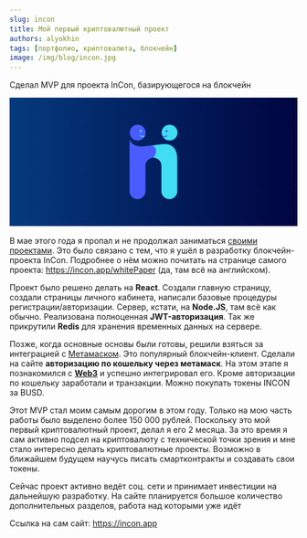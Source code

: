 ```yaml
---
slug: incon
title: Мой первый криптовалютный проект
authors: alyokhin
tags: [портфолио, криптовалюта, блокчейн]
image: /img/blog/incon.jpg
---
```


Сделал MVP для проекта InCon, базирующегося на блокчейн

![](/img/blog/incon.jpg)

<!--truncate-->

В мае этого года я пропал и не продолжал заниматься [своими проектами](/blog/tags/пет-проекты). Это было связано с тем,
что я ушёл в разработку блокчейн-проекта InCon. Подробнее о нём можно почитать на странице самого
проекта: https://incon.app/whitePaper (да, там всё на английском).

Проект было решено делать на __React__. Создали главную страницу, создали страницы личного кабинета,
написали базовые процедуры регистрации/авторизации. Сервер, кстати, на __Node.JS__, там всё как обычно.
Реализована полноценная __JWT-авторизация__. Так же прикрутили __Redis__ для хранения временных данных на сервере.

Позже, когда основные основы были готовы, решили взяться за интеграцией с [Метамаском](https://metamask.io).
Это популярный блокчейн-клиент. Сделали на сайте __авторизацию по кошельку через метамаск__. На этом этапе я
познакомился с __[Web3](https://web3js.readthedocs.io/)__ и успешно
интегрировал его. Кроме авторизации по кошельку заработали и транзакции. Можно покупать токены INCON за BUSD.

Этот MVP стал моим самым дорогим в этом году. Только на мою часть работы было выделено более 150 000 рублей.
Поскольку это мой первый криптовалютный проект, делал я его 2 месяца. За это время я сам активно подсел на криптовалюту
с технической точки зрения и мне стало интересно делать криптовалютные проекты. Возможно в ближайшем будущем научусь
писать
смартконтракты и создавать свои токены.

Сейчас проект активно ведёт соц. сети и принимает инвестиции на дальнейшую разработку. На сайте планируется большое
количество дополнительных разделов,
работа над которыми уже идёт

Ссылка на сам сайт: https://incon.app
